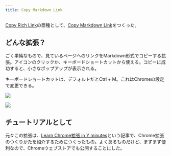 ```yaml
---
title: Copy Markdown Link
---
```

[Copy Rich Link](https://chrome.google.com/webstore/detail/copy-rich-link/hikiamlgpdcabppakpmemaofmkgknpea)の亜種として、[Copy Markdown Link](https://chrome.google.com/webstore/detail/copy-markdown-link/gkceaaphhbeanfciglgpffnncfpipjpa)をつくった。

どんな拡張？
------

ごく単純なもので、見ているページへのリンクをMarkdown形式でコピーする拡張。アイコンのクリックか、キーボードショートカットから使える。コピーに成功すると、小さなポップアップが表示される。

キーボードショートカットは、デフォルトだとCtrl + M。これはChromeの設定で変更できる。

![](https://lh6.googleusercontent.com/4RvE0WOLzE3_fTOzAYWuKPpTqjjYb3XtvRqv7b8TTfugH5e9zMHCBSuocMxX3JNwdeQLu33SlOXINs-rh7i9XjHJcJNuGvochmehOlTUCcMMLKwZbeDE_kxGMISUmmg4-X2IgyQDoWl_4RGWe6V-HkpZoGf2k1W7rT6rbA7GN3dfo800emFzbUt5VQ49)

![](https://lh5.googleusercontent.com/-9U6nBgfsCi1GR8vDUkgujVSF2Rc--VdLdrxGjdcxzCecJHHcOf9aX1cGt1l7a7JcyJB_pk2MJ-KwHl3czGx6jjyApG-6vMM-V09wpb5aQX7kbzg0wyO64XPICbAXmbwgWc5YGAlKEsRziE-jQJsME_DjAq1ECx9GpDAddXU2Bf2ER1eYAWq6FMAj3kA)

チュートリアルとして
----------

元々この拡張は、[Learn Chrome拡張 in Y minutes](https://r7kamura.com/articles/2022-05-18-learn-chrome-extention-in-y-minutes)という記事で、Chrome拡張のつくりかたを紹介するためにつくったもの。よくあるものだけど、まずまず便利なので、Chromeウェブストアでも公開することにした。
